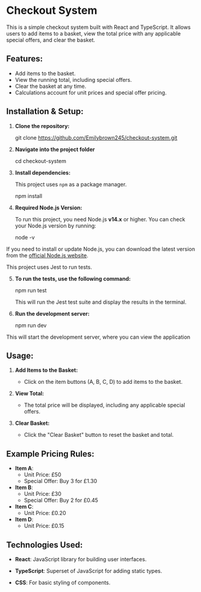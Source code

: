 # Checkout System

This is a simple checkout system built with React and TypeScript. It allows users to add items to a basket, view the total price with any applicable special offers, and clear the basket.


## Features:

- Add items to the basket.
- View the running total, including special offers.
- Clear the basket at any time.
- Calculations account for unit prices and special offer pricing.


## Installation & Setup:

1. **Clone the repository:**
    
    git clone https://github.com/Emilybrown245/checkout-system.git
    
2. **Navigate into the project folder**
    
    cd checkout-system
    
3. **Install dependencies:**
    
    This project uses `npm` as a package manager.
    
    npm install
    
4. **Required Node.js Version:**

    To run this project, you need Node.js **v14.x** or higher. You can check your Node.js version by running:

    node -v

If you need to install or update Node.js, you can download the latest version from the [official Node.js website](https://nodejs.org/).

This project uses Jest to run tests.

5. **To run the tests, use the following command:**
    
    npm run test
  
    This will run the Jest test suite and display the results in the terminal.

6. **Run the development server:**

    npm run dev

This will start the development server, where you can view the application


## Usage:

1. **Add Items to the Basket:**

    - Click on the item buttons (A, B, C, D) to add items to the basket.

2. **View Total:**

    - The total price will be displayed, including any applicable special offers.

3. **Clear Basket:**

    - Click the "Clear Basket" button to reset the basket and total.


## Example Pricing Rules:

- **Item A**:
    - Unit Price: £50
    - Special Offer: Buy 3 for £1.30
- **Item B**:
    - Unit Price: £30
    - Special Offer: Buy 2 for £0.45
- **Item C**:
    - Unit Price: £0.20
- **Item D**:
    - Unit Price: £0.15


## Technologies Used:

- **React**: JavaScript library for building user interfaces.

- **TypeScript**: Superset of JavaScript for adding static types.

- **CSS**: For basic styling of components.



